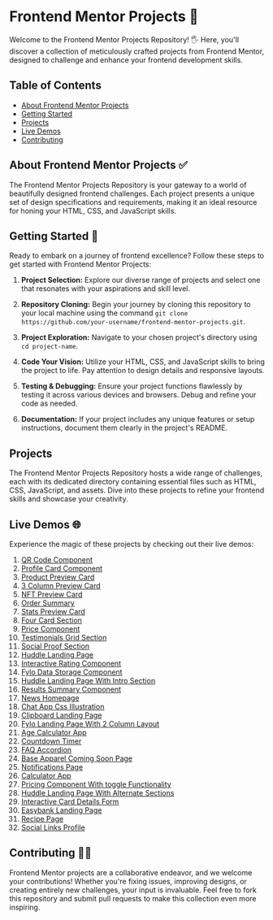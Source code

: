 # Frontend Mentor Projects 🚀

Welcome to the Frontend Mentor Projects Repository! 🖐️ Here, you'll discover a collection of meticulously crafted projects from Frontend Mentor, designed to challenge and enhance your frontend development skills.

## Table of Contents

- [About Frontend Mentor Projects](#about-frontend-mentor-projects)
- [Getting Started](#getting-started)
- [Projects](#projects)
- [Live Demos](#live-demos)
- [Contributing](#contributing)

## About Frontend Mentor Projects ✅

The Frontend Mentor Projects Repository is your gateway to a world of beautifully designed frontend challenges. Each project presents a unique set of design specifications and requirements, making it an ideal resource for honing your HTML, CSS, and JavaScript skills.

## Getting Started 📝

Ready to embark on a journey of frontend excellence? Follow these steps to get started with Frontend Mentor Projects:

1. **Project Selection:** Explore our diverse range of projects and select one that resonates with your aspirations and skill level.

2. **Repository Cloning:** Begin your journey by cloning this repository to your local machine using the command `git clone https://github.com/your-username/frontend-mentor-projects.git`.

3. **Project Exploration:** Navigate to your chosen project's directory using `cd project-name`.

4. **Code Your Vision:** Utilize your HTML, CSS, and JavaScript skills to bring the project to life. Pay attention to design details and responsive layouts.

5. **Testing & Debugging:** Ensure your project functions flawlessly by testing it across various devices and browsers. Debug and refine your code as needed.

6. **Documentation:** If your project includes any unique features or setup instructions, document them clearly in the project's README.

## Projects

The Frontend Mentor Projects Repository hosts a wide range of challenges, each with its dedicated directory containing essential files such as HTML, CSS, JavaScript, and assets. Dive into these projects to refine your frontend skills and showcase your creativity.

## Live Demos 🌐

Experience the magic of these projects by checking out their live demos:

1. [QR Code Component](https://fm-01-qr-code-component.netlify.app)
2. [Profile Card Component](https://fm-02-profile-card-component.netlify.app)
3. [Product Preview Card](https://fm-03-product-preview-card.netlify.app)
4. [3 Column Preview Card](https://fm-04-three-column-preview-card.netlify.app)
5. [NFT Preview Card](https://fm-05-nft-preview-card-component.netlify.app)
6. [Order Summary](https://fm-06-order-summary.netlify.app)
7. [Stats Preview Card](https://fm-07-stats-preview-card.netlify.app)
8. [Four Card Section](https://fm-08-four-card-section.netlify.app)
9. [Price Component](https://fm-09-price-component.netlify.app)
10. [Testimonials Grid Section](https://fm-10-testimonials-grid-section.netlify.app)
11. [Social Proof Section](https://fm-11-social-proof-section.netlify.app)
12. [Huddle Landing Page](https://fm-12-huddle-landing-page.netlify.app)
13. [Interactive Rating Component](https://fm-13-interactive-rating-component.netlify.app)
14. [Fylo Data Storage Component](https://fm-14-fylo-data-storage-component.netlify.app)
15. [Huddle Landing Page With Intro Section](https://fm-15-huddle-landing-page-intro.netlify.app)
16. [Results Summary Component](https://fm-16-results-summary-component.netlify.app)
17. [News Homepage](https://fm-17-news-homepage.netlify.app)
18. [Chat App Css Illustration](https://fm-18-chat-app-css-illustration.netlify.app)
19. [Clipboard Landing Page](https://fm-19-clipboard-landing-page.netlify.app)
20. [Fylo Landing Page With 2 Column Layout](https://fm-20-fylo-landing-page-column-layout.netlify.app)
21. [Age Calculator App](https://fm-21-age-calculator-app.netlify.app)
22. [Countdown Timer](https://fm-22-countdown-timer.netlify.app)
23. [FAQ Accordion](https://fm-23-faq-accordion.netlify.app)
24. [Base Apparel Coming Soon Page](https://fm-24-base-apparel-coming-soon.netlify.app)
25. [Notifications Page](https://fm-25-notifications-page.netlify.app)
26. [Calculator App](https://fm-26-calculator-app.netlify.app)
27. [Pricing Component With toggle Functionality](https://fm-27-pricing-component-with-toggle.netlify.app)
28. [Huddle Landing Page With Alternate Sections](https://fm-28-huddle-landing-page-alternate.netlify.app)
29. [Interactive Card Details Form](https://fm-29-interactive-card-details-form.netlify.app)
30. [Easybank Landing Page](https://fm-30-easybank-landing-page.netlify.app)
31. [Recipe Page](https://fm-31-recipe-page.netlify.app)
32. [Social Links Profile](https://fm-32-social-links-profile.netlify.app)

## Contributing 🥳🎉

Frontend Mentor projects are a collaborative endeavor, and we welcome your contributions! Whether you're fixing issues, improving designs, or creating entirely new challenges, your input is invaluable. Feel free to fork this repository and submit pull requests to make this collection even more inspiring.
